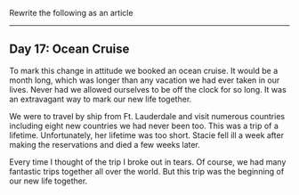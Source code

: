 Rewrite the following as an article 

---

## Day 17: Ocean Cruise

To mark this change in attitude we booked an ocean cruise.  It would be a month long, which was longer than any vacation
we had ever taken in our lives.  Never had we allowed ourselves to be off the clock for so long.  It was an extravagant
way to mark our new life together.

We were to travel by ship from Ft. Lauderdale and visit numerous countries including eight new countries we had never
been too.  This was a trip of a lifetime.  Unfortunately, her lifetime was too short. Stacie fell ill a week after
making the reservations and died a few weeks later.

Every time I thought of the trip I broke out in tears.  Of course, we had many fantastic trips together all over the
world.  But this trip was the beginning of our new life together.
